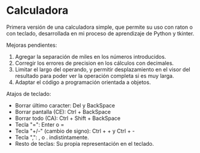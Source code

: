 # Calculadora

Primera versión de una calculadora simple, que permite su uso con raton o con teclado, desarrollada en mi proceso de aprendizaje de Python y tkinter.

Mejoras pendientes:
  1. Agregar la separación de miles en los números introducidos.
  2. Corregir los errores de precision en los cálculos con decimales.
  3. Limitar el largo del operando, y permitir desplazamiento en el visor
     del resultado para poder ver la operación completa si es muy larga.
  3. Adaptar el código a programación orientada a objetos.
 
 Atajos de teclado:
  - Borrar último caracter: Del y BackSpace
  - Borrar pantalla (CE): Ctrl + BackSpace
  - Borrar todo (CA): Ctrl + Shift + BackSpace
  - Tecla "=": Enter o =
  - Tecla "+/-" (cambio de signo): Ctrl + + y Ctrl + -
  - Tecla ",": , o . indistintamente.
  - Resto de teclas: Su propia representación en el teclado.